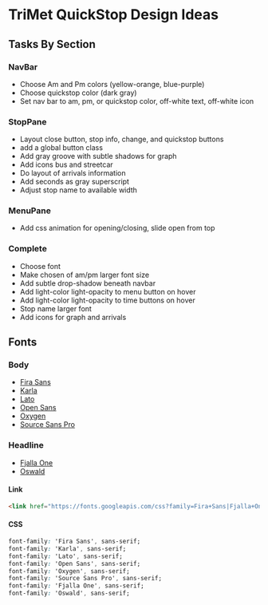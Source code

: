 # TriMet QuickStop Design Ideas

## Tasks By Section
### NavBar
* Choose Am and Pm colors (yellow-orange, blue-purple)
* Choose quickstop color (dark gray)
* Set nav bar to am, pm, or quickstop color, off-white text, off-white icon
### StopPane
* Layout close button, stop info, change, and quickstop buttons
* add a global button class
* Add gray groove with subtle shadows for graph
* Add icons bus and streetcar
* Do layout of arrivals information
* Add seconds as gray superscript
* Adjust stop name to available width
### MenuPane
* Add css animation for opening/closing, slide open from top

### Complete
* Choose font
* Make chosen of am/pm larger font size
* Add subtle drop-shadow beneath navbar
* Add light-color light-opacity to menu button on hover
* Add light-color light-opacity to time buttons on hover
* Stop name larger font
* Add icons for graph and arrivals

## Fonts
### Body
* [Fira Sans](https://fonts.google.com/specimen/Fira+Sans)
* [Karla](https://fonts.google.com/specimen/Karla)
* [Lato](https://fonts.google.com/specimen/Lato)
* [Open Sans](https://fonts.google.com/specimen/Open+Sans)
* [Oxygen](https://fonts.google.com/specimen/Oxygen)
* [Source Sans Pro](https://fonts.google.com/specimen/Source+Sans+Pro)
### Headline
* [Fjalla One](https://fonts.google.com/specimen/Fjalla+One)
* [Oswald](https://fonts.google.com/specimen/Oswald)

#### Link
```html
<link href="https://fonts.googleapis.com/css?family=Fira+Sans|Fjalla+One|Karla|Lato|Open+Sans|Oswald|Oxygen|Source+Sans+Pro" rel="stylesheet">
```
#### CSS
```css
font-family: 'Fira Sans', sans-serif;
font-family: 'Karla', sans-serif;
font-family: 'Lato', sans-serif;
font-family: 'Open Sans', sans-serif;
font-family: 'Oxygen', sans-serif;
font-family: 'Source Sans Pro', sans-serif;
font-family: 'Fjalla One', sans-serif;
font-family: 'Oswald', sans-serif;
```
